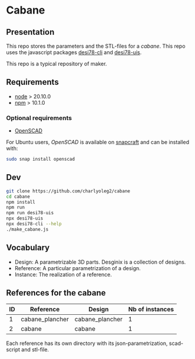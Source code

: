 Cabane
======


Presentation
------------

This repo stores the parameters and the STL-files for a *cabane*.
This repo uses the javascript packages [desi78-cli](https://www.npmjs.com/package/desi78-cli) and [desi78-uis](https://www.npmjs.com/package/desi78-uis).

This repo is a typical repository of maker.


Requirements
------------

- [node](https://nodejs.org) > 20.10.0
- [npm](https://docs.npmjs.com/cli) > 10.1.0


### Optional requirements

- [OpenSCAD](https://openscad.org/)

For Ubuntu users, *OpenSCAD* is available on [snapcraft](https://snapcraft.io/openscad) and can be installed with:

```bash
sudo snap install openscad
```


Dev
---

```bash
git clone https://github.com/charlyoleg2/cabane
cd cabane
npm install
npm run
npm run desi78-uis
npx desi78-uis
npx desi78-cli --help
./make_cabane.js
```

Vocabulary
----------

- Design: A parametrizable 3D parts. Desginix is a collection of designs.
- Reference: A particular parametrization of a design.
- Instance: The realization of a reference.


References for the cabane
-------------------------

ID | Reference           | Design             | Nb of instances
---|---------------------|--------------------|----------------
1  | cabane\_plancher    | cabane\_plancher   | 1
2  | cabane              | cabane             | 1

Each reference has its own directory with its json-parametrization, scad-script and stl-file.


